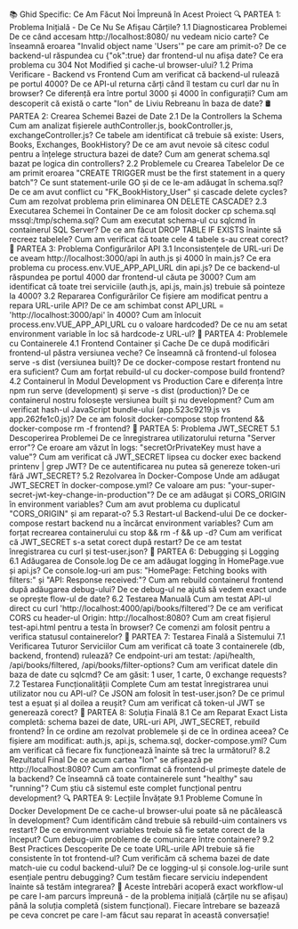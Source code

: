 📚 Ghid Specific: Ce Am Făcut Noi Împreună în Acest Proiect
🔍 PARTEA 1: Problema Inițială - De Ce Nu Se Afișau Cărțile?
1.1 Diagnosticarea Problemei
De ce când accesam http://localhost:8080/ nu vedeam nicio carte?
Ce înseamnă eroarea "Invalid object name 'Users'" pe care am primit-o?
De ce backend-ul răspundea cu {"ok":true} dar frontend-ul nu afișa date?
Ce era problema cu 304 Not Modified și cache-ul browser-ului?
1.2 Prima Verificare - Backend vs Frontend
Cum am verificat că backend-ul rulează pe portul 4000?
De ce API-ul returna cărți când îl testam cu curl dar nu în browser?
Ce diferență era între portul 3000 și 4000 în configurații?
Cum am descoperit că există o carte "Ion" de Liviu Rebreanu în baza de date?
🛢️ PARTEA 2: Crearea Schemei Bazei de Date
2.1 De la Controllers la Schema
Cum am analizat fișierele authController.js, bookController.js, exchangeController.js?
Ce tabele am identificat că trebuie să existe: Users, Books, Exchanges, BookHistory?
De ce am avut nevoie să citesc codul pentru a înțelege structura bazei de date?
Cum am generat schema.sql bazat pe logica din controllers?
2.2 Problemele cu Crearea Tabelelor
De ce am primit eroarea "CREATE TRIGGER must be the first statement in a query batch"?
Ce sunt statement-urile GO și de ce le-am adăugat în schema.sql?
De ce am avut conflict cu "FK_BookHistory_User" și cascade delete cycles?
Cum am rezolvat problema prin eliminarea ON DELETE CASCADE?
2.3 Executarea Schemei în Container
De ce am folosit docker cp schema.sql mssql:/tmp/schema.sql?
Cum am executat schema-ul cu sqlcmd în containerul SQL Server?
De ce am făcut DROP TABLE IF EXISTS înainte să recreez tabelele?
Cum am verificat că toate cele 4 tabele s-au creat corect?
🔧 PARTEA 3: Problema Configurărilor API
3.1 Inconsistențele de URL-uri
De ce aveam http://localhost:3000/api în auth.js și 4000 în main.js?
Ce era problema cu process.env.VUE_APP_API_URL din api.js?
De ce backend-ul răspundea pe portul 4000 dar frontend-ul căuta pe 3000?
Cum am identificat că toate trei serviciile (auth.js, api.js, main.js) trebuie să pointeze la 4000?
3.2 Repararea Configurărilor
Ce fișiere am modificat pentru a repara URL-urile API?
De ce am schimbat const API_URL = 'http://localhost:3000/api' în 4000?
Cum am înlocuit process.env.VUE_APP_API_URL cu o valoare hardcoded?
De ce nu am setat environment variable în loc să hardcode-z URL-ul?
🐳 PARTEA 4: Problemele cu Containerele
4.1 Frontend Container și Cache
De ce după modificări frontend-ul păstra versiunea veche?
Ce înseamnă că frontend-ul folosea serve -s dist (versiunea built)?
De ce docker-compose restart frontend nu era suficient?
Cum am forțat rebuild-ul cu docker-compose build frontend?
4.2 Containerul în Modul Development vs Production
Care e diferența între npm run serve (development) și serve -s dist (production)?
De ce containerul nostru folosește versiunea built și nu development?
Cum am verificat hash-ul JavaScript bundle-ului (app.523c9219.js vs app.262fe1c0.js)?
De ce am folosit docker-compose stop frontend && docker-compose rm -f frontend?
🔑 PARTEA 5: Problema JWT_SECRET
5.1 Descoperirea Problemei
De ce înregistrarea utilizatorului returna "Server error"?
Ce eroare am văzut în logs: "secretOrPrivateKey must have a value"?
Cum am verificat că JWT_SECRET lipsea cu docker exec backend printenv | grep JWT?
De ce autentificarea nu putea să genereze token-uri fără JWT_SECRET?
5.2 Rezolvarea în Docker-Compose
Unde am adăugat JWT_SECRET în docker-compose.yml?
Ce valoare am pus: "your-super-secret-jwt-key-change-in-production"?
De ce am adăugat și CORS_ORIGIN în environment variables?
Cum am avut problema cu duplicatul "CORS_ORIGIN" și am reparat-o?
5.3 Restart-ul Backend-ului
De ce docker-compose restart backend nu a încărcat environment variables?
Cum am forțat recrearea containerului cu stop && rm -f && up -d?
Cum am verificat că JWT_SECRET s-a setat corect după restart?
De ce am testat înregistrarea cu curl și test-user.json?
🔄 PARTEA 6: Debugging și Logging
6.1 Adăugarea de Console.log
De ce am adăugat logging în HomePage.vue și api.js?
Ce console.log-uri am pus: "HomePage: Fetching books with filters:" și "API: Response received:"?
Cum am rebuild containerul frontend după adăugarea debug-ului?
De ce debug-ul ne ajută să vedem exact unde se oprește flow-ul de date?
6.2 Testarea Manuală
Cum am testat API-ul direct cu curl 'http://localhost:4000/api/books/filtered'?
De ce am verificat CORS cu header-ul Origin: http://localhost:8080?
Cum am creat fișierul test-api.html pentru a testa în browser?
Ce comenzi am folosit pentru a verifica statusul containerelor?
🧪 PARTEA 7: Testarea Finală a Sistemului
7.1 Verificarea Tuturor Serviciilor
Cum am verificat că toate 3 containerele (db, backend, frontend) rulează?
Ce endpoint-uri am testat: /api/health, /api/books/filtered, /api/books/filter-options?
Cum am verificat datele din baza de date cu sqlcmd?
Ce am găsit: 1 user, 1 carte, 0 exchange requests?
7.2 Testarea Funcționalității Complete
Cum am testat înregistrarea unui utilizator nou cu API-ul?
Ce JSON am folosit în test-user.json?
De ce primul test a eșuat și al doilea a reușit?
Cum am verificat că token-ul JWT se generează corect?
🎯 PARTEA 8: Soluția Finală
8.1 Ce am Reparat Exact
Lista completă: schema bazei de date, URL-uri API, JWT_SECRET, rebuild frontend?
În ce ordine am rezolvat problemele și de ce în ordinea aceea?
Ce fișiere am modificat: auth.js, api.js, schema.sql, docker-compose.yml?
Cum am verificat că fiecare fix funcționează înainte să trec la următorul?
8.2 Rezultatul Final
De ce acum cartea "Ion" se afișează pe http://localhost:8080?
Cum am confirmat că frontend-ul primește datele de la backend?
Ce înseamnă că toate containerele sunt "healthy" sau "running"?
Cum știu că sistemul este complet funcțional pentru development?
🔍 PARTEA 9: Lecțiile Învățate
9.1 Probleme Comune în Docker Development
De ce cache-ul browser-ului poate să ne păcălească în development?
Cum identificăm când trebuie să rebuild-uim containers vs restart?
De ce environment variables trebuie să fie setate corect de la început?
Cum debug-uim probleme de comunicare între containere?
9.2 Best Practices Descoperite
De ce toate URL-urile API trebuie să fie consistente în tot frontend-ul?
Cum verificăm că schema bazei de date match-uie cu codul backend-ului?
De ce logging-ul și console.log-urile sunt esențiale pentru debugging?
Cum testăm fiecare serviciu independent înainte să testăm integrarea?
🎯 Aceste întrebări acoperă exact workflow-ul pe care l-am parcurs împreună - de la problema inițială (cărțile nu se afișau) până la soluția completă (sistem funcțional). Fiecare întrebare se bazează pe ceva concret pe care l-am făcut sau reparat în această conversație!


